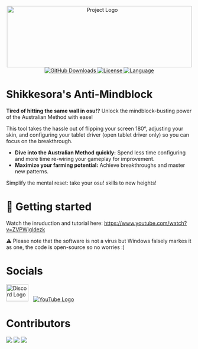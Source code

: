 <p align="center">
  <a href="https://github.com/ShikkesoraSIM/anti-mindblock"> <img src="https://github.com/int80x0/anti-mindblock/blob/main/assets/logo%20with%20background%20no%20character.png?raw=true" alt="Project Logo" width="500" height="166">
  </a>
  <br />
  <a href="https://github.com/ShikkesoraSIM/anti-mindblock/releases">
    <img src="https://img.shields.io/github/downloads/ShikkesoraSIM/anti-mindblock/total" alt="GitHub Downloads"> 
  </a>
  <a href="https://opensource.org/licenses/MIT">
    <img src="https://img.shields.io/github/license/int80x0/anti-mindblock" alt="License"> 
  </a>
  <a href="https://www.python.org/">
    <img src="https://img.shields.io/badge/language-Python-blue" alt="Language">
  </a>
</p>


# Shikkesora's Anti-Mindblock
<!-- This Text was AI Generated -->
**Tired of hitting the same wall in osu!?**  Unlock the mindblock-busting power of the Australian Method with ease!  

This tool takes the hassle out of flipping your screen 180°, adjusting your skin, and configuring your tablet driver (open tablet driver only) so you can focus on the breakthrough.  

* **Dive into the Australian Method quickly:**  Spend less time configuring and more time re-wiring your gameplay for improvement.
* **Maximize your farming potential:** Achieve breakthroughs and master new patterns.

Simplify the mental reset: take your osu! skills to new heights!

# 🚀 Getting started
Watch the inruduction and tutorial here: https://www.youtube.com/watch?v=ZVPWjgldezk
<!--- Text guide in work but too much so no
**Or** use this step-by-step Guide:
1. Disable your Anti-Virus, click [here](https://support.microsoft.com/en-us/windows/turn-off-defender-antivirus-protection-in-windows-security-99e6004f-c54c-8509-773c-a4d776b77960) for a tutorial or watch the video tutorial mentioned above
2. Download the last release by clicking [here](https://github.com/ShikkesoraSIM/anti-mindblock/releases/latest)
3. After the download finished, right click on the file and extract it, if you do not have a Extraction software installed, install one like [7zip](https://7-zip.org/)
4. 
-->
⚠️ Please note that the software is not a virus but Windows falsely markes it as one, the code is open-source so no worries :)

# Socials
<a href="https://discord.com/invite/CRHjTmJyMa"><img src="https://github.com/int80x0/anti-mindblock/blob/main/assets/discord-mark-blue.png?raw=true" alt="Discord Logo" width="60" height="46"></a>ㅤ<a href="https://www.youtube.com/@Shikkesora"><img src="https://github.com/int80x0/anti-mindblock/blob/main/assets/youtube_social_icon_red.png?raw=true" alt="YouTube Logo"></a>
# Contributors
[![](https://avatars.githubusercontent.com/u/148418529?size=50)](https://github.com/ShikkesoraSIM)
[![](https://avatars.githubusercontent.com/u/75874561?size=50)](https://github.com/PatrickL546)
[![](https://avatars.githubusercontent.com/u/144857142?size=50)](https://github.com/int80x0)

